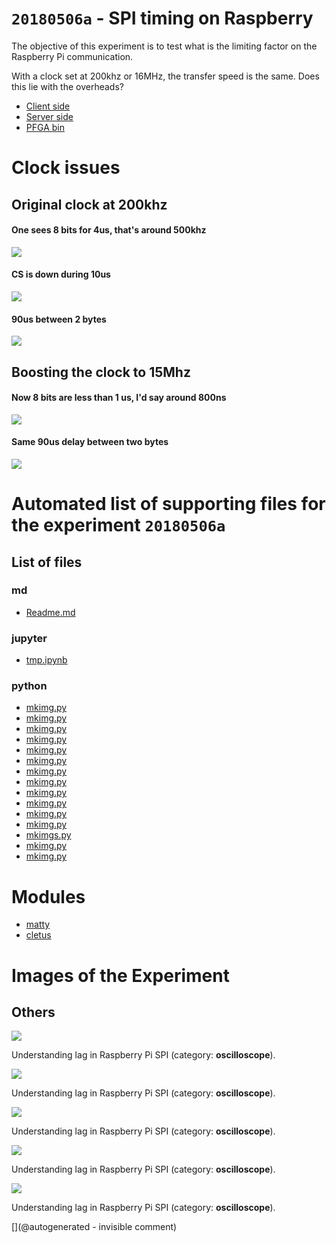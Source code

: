 # `20180506a` - SPI timing on Raspberry

The objective of this experiment is to test what is the limiting factor on the Raspberry Pi communication.

With a clock set at 200khz or 16MHz, the transfer speed is the same. Does this lie with the overheads?


* [Client side](/matty/20180430a/20180430a-Client.ipynb)
* [Server side](/matty/20180430a/20180430a-Server.ipynb)
* [PFGA bin](/matty/prog_flash/pMATTYtestRegisterasyn_nomoreadd_20180401.bin)

# Clock issues

## Original clock at 200khz

#### One sees 8 bits for 4us, that's around 500khz

![](/matty/20180506a/images/IMAG001.png)

#### CS is down during 10us

![](/matty/20180506a/images/IMAG002.png)

#### 90us between 2 bytes

![](/matty/20180506a/images/IMAG003.png)

## Boosting the clock to 15Mhz

#### Now 8 bits are less than 1 us, I'd say around 800ns

![](/matty/20180506a/images/IMAG004.png)

#### Same 90us delay between two bytes

![](/matty/20180506a/images/IMAG005.png)


# Automated list of supporting files for the __experiment `20180506a`__

## List of files

### md

* [Readme.md](/matty/20180506a/Readme.md)


### jupyter

* [tmp.ipynb](/tmp.ipynb)


### python

* [mkimg.py](/include/images/diasonics_gpm_plus_35/mkimg.py)
* [mkimg.py](/matty/20180506a/mkimg.py)
* [mkimg.py](/include/images/diasonics_50/mkimg.py)
* [mkimg.py](/include/images/ADR/mkimg.py)
* [mkimg.py](/include/images/apogee5MHz/mkimg.py)
* [mkimg.py](/include/images/atladrict/mkimg.py)
* [mkimg.py](/include/clarius/mkimg.py)
* [mkimg.py](/include/images/diasonics_75/mkimg.py)
* [mkimg.py](/include/images/ausonics75/mkimg.py)
* [mkimg.py](/include/images/apogee10MHz/mkimg.py)
* [mkimg.py](/include/cn_mechprob/mkimg.py)
* [mkimg.py](/include/s3/images/uProbe1/mkimg.py)
* [mkimgs.py](/include/images/apogee10MHz/Round2/mkimgs.py)
* [mkimg.py](/include/images/kretzaw145ba/20180811b/mkimg.py)
* [mkimg.py](/include/images/Interspec/mkimg.py)





# Modules

* [matty](/matty/)
* [cletus](/retired/cletus/)




# Images of the Experiment

## Others

![](/matty/20180506a/images/IMAG005.png)

Understanding lag in Raspberry Pi SPI (category: __oscilloscope__).

![](/matty/20180506a/images/IMAG004.png)

Understanding lag in Raspberry Pi SPI (category: __oscilloscope__).

![](/matty/20180506a/images/IMAG001.png)

Understanding lag in Raspberry Pi SPI (category: __oscilloscope__).

![](/matty/20180506a/images/IMAG003.png)

Understanding lag in Raspberry Pi SPI (category: __oscilloscope__).

![](/matty/20180506a/images/IMAG002.png)

Understanding lag in Raspberry Pi SPI (category: __oscilloscope__).










[](@autogenerated - invisible comment)